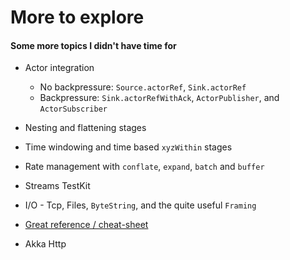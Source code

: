 # More to explore

#### Some more topics I didn't have time for

- Actor integration
  - No backpressure: `Source.actorRef`, `Sink.actorRef`
  - Backpressure: `Sink.actorRefWithAck`, `ActorPublisher`, and `ActorSubscriber`
- Nesting and flattening stages
- Time windowing and time based `xyzWithin` stages
- Rate management with `conflate`, `expand`, `batch` and `buffer`
- Streams TestKit
- I/O - Tcp, Files, `ByteString`, and the quite useful `Framing`

- [Great reference / cheat-sheet](http://doc.akka.io/docs/akka/current/scala/stream/stages-overview.html)

- Akka Http
